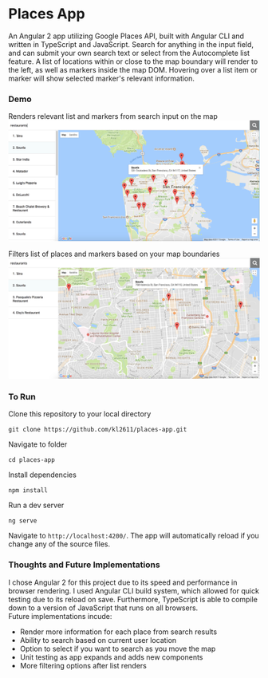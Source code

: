 # Places App

An Angular 2 app utilizing Google Places API, built with Angular CLI and written in TypeScript and JavaScript. Search for anything in the input field, and can submit your own search text or select from the Autocomplete list feature. A list of locations within or close to the map boundary will render to the left, as well as markers inside the map DOM. Hovering over a list item or marker will show selected marker's relevant information.

### Demo
Renders relevant list and markers from search input on the map
![image](https://github.com/kl2611/places-app/blob/master/src/assets/demo1.png)

Filters list of places and markers based on your map boundaries
![image](https://github.com/kl2611/places-app/blob/master/src/assets/demo2.png)

### To Run
Clone this repository to your local directory 
```
git clone https://github.com/kl2611/places-app.git
```

Navigate to folder
```
cd places-app
```

Install dependencies
```
npm install
```
Run a dev server
```
ng serve
```
Navigate to `http://localhost:4200/`. The app will automatically reload if you change any of the source files.

### Thoughts and Future Implementations
I chose Angular 2 for this project due to its speed and performance in browser rendering. I used Angular CLI build system, which allowed for quick testing due to its reload on save. Furthermore, TypeScript is able to compile down to a version of JavaScript that runs on all browsers. 
<br />
Future implementations incude: 
- Render more information for each place from search results
- Ability to search based on current user location 
- Option to select if you want to search as you move the map
- Unit testing as app expands and adds new components
- More filtering options after list renders
